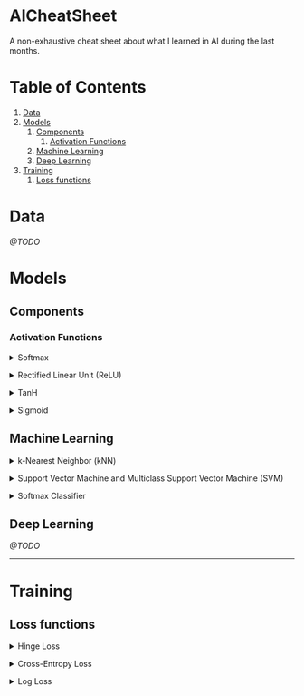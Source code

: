 # AICheatSheet
A non-exhaustive cheat sheet about what I learned in AI during the last months.

# Table of Contents
1. [Data](#data)
2. [Models](#models)
	1. [Components](#components)
		1. [Activation Functions](#activation-functions)
	2. [Machine Learning](#machine-learning)
	3. [Deep Learning](#deep-learning)
3. [Training](#training)
	1. [Loss functions](#loss-functions)
	
# Data
*@TODO*
# Models
## Components
### Activation Functions
[//]: #softmax
<a id="softmax"></a><details>
<summary>Softmax</summary>

* Convert a vector of real numbers into a *probability distribution* of these outcomes
* Often used as the last [activation function](#activation-functions) of a Neural Network to normalize ouptut as probabilities
* Often paired with **argmax** function that permits to get the highest probability
* $\sigma(z_i) = \frac{e^{z_{i}}}{\sum_{j=1}^K e^{z_{j}}}$
	* Where $z$ is the vector of *raw outputs* from the Neural Network, $K$  is the number of classes.
	* We divide the exponential of one element of the output to the sum of all exponentials values of the output vector.
</details>


[//]: #relu
<a id="relu"></a><details>
<summary>Rectified Linear Unit (ReLU)</summary>

*@TODO*
</details>


[//]: #tanh
<a id="tanh"></a><details>
<summary>TanH</summary>

*@TODO*
</details>


[//]: #sigmoid
<a id="sigmoid"></a><details>
<summary>Sigmoid</summary>

*@TODO*
</details>

## Machine Learning

[//]: #KNN
<a id="knn"></a><details>
<summary>k-Nearest Neighbor (kNN)</summary>

<img src="assets/images/mlmodels/knn_concept.jpg" width=50% height=50%>

* It classifies a new entry by assigning it to the class of its closests neighbors.
* $k$ is the number of neighbors (datapoints) to compare to our new data point.
* It's a **non-parametric** approach
* When $k = 1$ *(also called 1-nearest neighbor)*
	* The algorithm will always achieve a training error of **zero**.
	* The algorithm is **consistent** *(eventually converging to the optimal predictor)*
* Requires to specify **distance function** $d$:
	* **Euclidian Distance** is the most popular
</details>


[//]: #SVM
<a id="svm"></a><details>
<summary> Support Vector Machine and Multiclass Support Vector Machine (SVM)</summary>

<img src="assets/images/mlmodels/svm.png" width=30% heightsoftmax-classifier=30%>

* It tries to find a line that **maximises** the separation between a **two-class** (SVM) or more (Multiclass SVM) dataset.
* The datapoints with the minimum distance to the hyperplane are called **Support Vectors**.
* Requires to specify a **kernel function** to compute datapoint separation:
	* Linear
	* Polynomial
	* Gaussian
	* Sigmoid
	* Radial Basis Function (RBF)

<img src="assets/images/mlmodels/svmkernels.webp" width=40% height=40%>	

*These functions will determine the smoothness and efficiency of class separation.*
* Use the [hinge loss](#loss-functions) to threshold the result to 0 if the correct score is greater than the incorrect class score by at least the margin.
	* The SVM only cares if the difference is lower than the margin $\Delta$
* Similar results as [Softmax Classifier](#softmax-classifier)

</details>


[//]: #softmax-classifier
<a id="softmax-classifier"></a><details>
<summary> Softmax Classifier</summary>

<img src="assets/images/mlmodels/softmaxclassifier.png" width=45% height=45%>

* Outputs a **propabilistic** interpretation *(due to [softmax](#softmax))*
	* All the outputs values of the function will be scaled between 0 and 1
* Uses a [Cross-Entropy Loss](#cross-entropy-loss)
* Similar results as [Support Vector Machine](#svm) (SVM)
* Provides kind of probabilities that are easier to interpret than SVM.

</details>

## Deep Learning
*@TODO*

---
# Training
## Loss functions

[//]: #hinge-loss
<a id="hinge-loss"></a><details>
<summary> Hinge Loss</summary>

* Also known as **maximum-margin loss**.
* Used for training in **maximum-margin** classification.
* Known for being used in [Support Vector Machine](#svm) (SVM)
* $\ell(y) = max(0, 1 - t \cdot y)$
	* Where $t$ is the **actual outcome** *(either -1 or 1)* and $y$ is the **output** of the classifier. 
</details>


[//]: #cross-entropy-loss
<a id="cross-entropy-loss"></a><details>
<summary> Cross-Entropy Loss</summary>

* Used in **binary** and **multiclass** classification
* **Entropy** means the average level of randomness or uncertainty.
* It measures the difference between **two probability distributions**:
	1. The discovered probability distribution of a ML classification model
	2. The predicted distribution
* Often compared to [log loss](#log-loss)
* **Binary** Cross-Entropy Loss:
	* $l = -(ylog(p) + (1 - y)log(1 - p))$
	* Where $p$ is the *predicted probability* and $y$ is the *actual outcome* (0 or 1)
* **Multiclass** Cross-Entropy Loss:
	* $l =-\sum_i^C y_i log(p_i)$
	* Where $y_i$ is the *actual outcome*, $p_i$ is the *predicted probability* of the $i^{th}$ label, and $C$ the *number of classes*
	* We calculate a separate loss for each label and sum the result.

</details>


[//]: #log-loss
<a id="log-loss"></a><details>
<summary> Log Loss</summary>

*@TODO*
</details>
